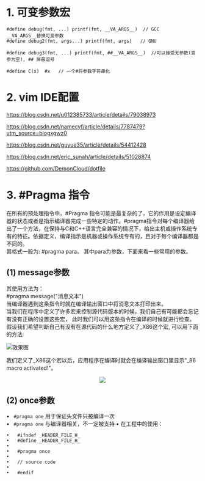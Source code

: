 # 1. 可变参数宏

``` 
#define debug(fmt, ...) printf(fmt, __VA_ARGS__)  // GCC
__VA_ARGS__替换可变参数  
#define debug2(fmt, args...) printf(fmt, args)   // GNU

#define debug3(fmt, ...) printf(fmt, ##__VA_ARGS__)  //可以接受无参数(变参为空), ## 屏蔽逗号

#define C(x)  #x   // 一个#将参数字符串化

``` 

# 2. vim IDE配置

https://blog.csdn.net/u012385733/article/details/79038973

https://blog.csdn.net/namecyf/article/details/7787479?utm_source=blogxgwz0

https://blog.csdn.net/guyue35/article/details/54412428

https://blog.csdn.net/eric_sunah/article/details/51028874

https://github.com/DemonCloud/dotfile


# 3. #Pragma 指令
在所有的预处理指令中，#Pragma 指令可能是最复杂的了，它的作用是设定编译器的状态或者是指示编译器完成一些特定的动作。#pragma指令对每个编译器给出了一个方法，在保持与C和C++语言完全兼容的情况下，给出主机或操作系统专有的特征。依据定义，编译指示是机器或操作系统专有的，且对于每个编译器都是不同的。  
其格式一般为:  #pragma  para。  其中para为参数，下面来看一些常用的参数。  

## (1) message参数
其使用方法为：  
   	 #pragma  message("消息文本")  
    当编译器遇到这条指令时就在编译输出窗口中将消息文本打印出来。  
    当我们在程序中定义了许多宏来控制源代码版本的时候，我们自己有可能都会忘记有没有正确的设置这些宏，
此时我们可以用这条指令在编译的时候就进行检查。假设我们希望判断自己有没有在源代码的什么地方定义了_X86这个宏,
可以用下面的方法:

![效果图](https://github.com/qingcheng12/Universal-function/blob/master/image/1.jpg)

我们定义了_X86这个宏以后，应用程序在编译时就会在编译输出窗口里显示"_86  macro  activated!"。

<div align=center><img src="https://github.com/qingcheng12/Universal-function/blob/master/image/2.jpg" /></div>

## (2) once参数

•	``` #pragma one``` 用于保证头文件只被编译一次  
•	``` #pragma one``` 与编译器相关，不一定被支持
•	在工程中的使用：
``` 
•	#ifndef _HEADER_FILE_H_
•	#define _HEADER_FILE_H_
•	
•	#pragma once
•	
•	// source code
•	
•	#endif
``` 






